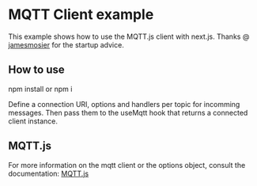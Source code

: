 # MQTT Client example

This example shows how to use the MQTT.js client with next.js.
Thanks @ [jamesmosier](https://github.com/jamesmosier) for the startup advice.

## How to use

npm install or npm i

Define a connection URI, options and handlers per topic for incomming messages.
Then pass them to the useMqtt hook that returns a connected client instance.

## MQTT.js

For more information on the mqtt client or the options object, consult the documentation: [MQTT.js](https://github.com/mqttjs/MQTT.js)
